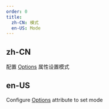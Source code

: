 ```yaml
---
order: 0
title:
  zh-CN: 模式
  en-US: Mode
---
```


## zh-CN

配置 [Options](https://ld246.com/article/1549638745630#options) 属性设置模式

## en-US

Configure [Options](https://ld246.com/article/1549638745630#options) attribute to set mode
